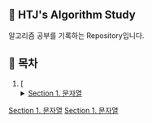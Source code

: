 ## 📕 HTJ's Algorithm Study  
알고리즘 공부를 기록하는 Repository입니다.  

## 📌 목차
1. [<details><summary>[Section 1. 문자열](https://github.com/han-tomas/HTJ_AlgorithmStudy/tree/master/Section1_%EB%AC%B8%EC%9E%90%EC%97%B4/src)</summary>1. 문자 찾기<br>2. 대소문자 변환<br>3. 문장 속 단어<br>4. 단어 뒤집기<br>5. 특정 문자 뒤집기<br>6. 중복문자제거<br>7. 회문 문자열<br>8. 유효한 팰린드롬<br>9. 숫자만 추출<br>10. 가장 짧은 문자거리<br>11. 문자열 압축<br>12. 암호<br></details>

[Section 1. 문자열](https://github.com/han-tomas/HTJ_AlgorithmStudy/tree/master/Section1_%EB%AC%B8%EC%9E%90%EC%97%B4/src)
[Section 1. 문자열](https://github.com/han-tomas/HTJ_AlgorithmStudy/tree/master/Section1_%EB%AC%B8%EC%9E%90%EC%97%B4/src)
